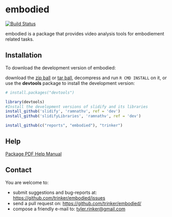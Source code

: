 embodied
=======

[![Build Status](https://travis-ci.org/trinker/embodied.png?branch=master)](https://travis-ci.org/trinker/embodied)

embodied is a package that provides video analysis tools for embodiement related tasks.

## Installation

To download the development version of embodied:


download the [zip ball](https://github.com/trinker/embodied/zipball/master) or [tar ball](https://github.com/trinker/embodied/tarball/master), decompress and run `R CMD INSTALL` on it, or use the **devtools** package to install the development version:


```r
# install.packages("devtools")

library(devtools)
#Install the development versions of slidify and its libraries
install_github('slidify', 'ramnathv', ref = 'dev')
install_github('slidifyLibraries', 'ramnathv', ref = 'dev')

install_github(c("reports", "embodied"), "trinker")
```

## Help
  
[Package PDF Help Manual](https://dl.dropbox.com/u/61803503/reports.pdf)  

## Contact

You are welcome to:
* submit suggestions and bug-reports at: <https://github.com/trinker/embodied/issues>
* send a pull request on: <https://github.com/trinker/embodied/>
* compose a friendly e-mail to: <tyler.rinker@gmail.com>
